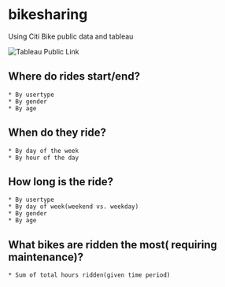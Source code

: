 # bikesharing
Using Citi Bike public data and tableau

![Tableau Public Link](https://public.tableau.com/views/Citibike_tableauchallenge/UserTripsbyGenderbyWeekday?:language=en-US&:display_count=n&:origin=viz_share_link)


## Where do rides start/end?
    * By usertype
    * By gender
    * By age

## When do they ride?
    * By day of the week
    * By hour of the day

## How long is the ride?
    * By usertype
    * By day of week(weekend vs. weekday)
    * By gender
    * By age

## What bikes are ridden the most( requiring maintenance)?
    * Sum of total hours ridden(given time period)
